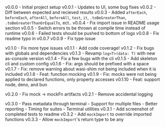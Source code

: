 v0.0.0 - Initial project setup
v0.0.1 - Updates to UI, some bug fixes
v0.0.2 - Diff between expected and recieved results
v0.0.3 - Added `afterEach`, `beforeEach`, `afterAll`, `beforeAll`, `test`, `it`, `.toBeGreaterThan`, `.toBeGreaterThanOrEqualTo`, ect..
v0.0.4 - Fix import issue in README usage section
v0.0.5 - Switch errors to be thrown at compile time instead of runtime
v0.0.6 - Failed tests should be pushed to bottom of logs
v0.0.8 - Fix readme typo in v0.0.7
v0.0.9 - Fix type issue

v0.1.0 - Fix more type issues
v0.1.1 - Add code coverage!
v0.1.2 - Fix bugs with globals and dependencies
v0.1.3 - Revamp `log<T>(data: T)` with new as-console version
v0.1.4 - Fix a few bugs with the cli
v0.1.5 - Add skeleton cli and custom config
v0.1.6 - Fix: args should be prefixed with a space
v0.1.7 - Fix: remove warning about wasi-shim not being included when it is included
v0.1.8 - Feat: function mocking
v0.1.9 - Fix: mocks were not being applied to declared functions, only property accesses
v0.1.10 - Feat: support node, deno, and bun

v0.2.0 - Fix mock -> mockFn artifacts
v0.2.1 - Remove accidental logging

v0.3.0 - Pass metadata through terminal - Support for multiple files - Better reporting - Timing for suites - Terminal utilities
v0.3.1 - Add screenshot of completed tests to readme
v0.3.2 - Add `mockImport` to override imported functions
v0.3.3 - Allow `mockImport`'s return type to be any